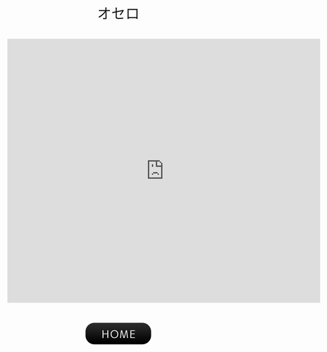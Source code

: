 <center><font face="Arial" size="6">オセロ<br><br><iframe src="https://othello-js.vercel.app" width="710" height="600" frameborder="0"></iframe><br><br><a href="javascript:history.back()"><img src="btn01-11.png"></a>
